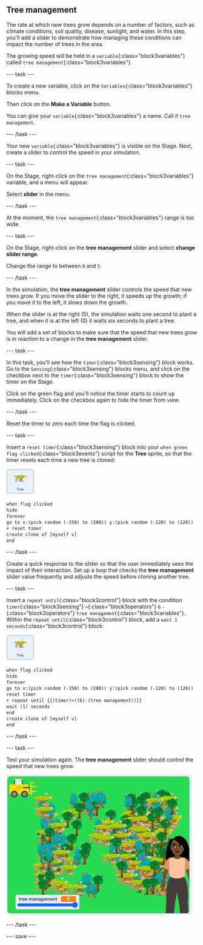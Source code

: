 ## Tree management

The rate at which new trees grow depends on a number of factors, such as climate conditions, soil quality, disease, sunlight, and water. In this step, you'll add a slider to demonstrate how managing these conditions can impact the number of trees in the area. 

The growing speed will be held in a `variable`{:class="block3variables"} called `tree management`{:class="block3variables"}.

--- task ---

To create a new variable, click on the `Variables`{:class="block3variables"} blocks menu.

Then click on the **Make a Variable** button.

You can give your `variable`{:class="block3variables"} a name. Call it `tree management`.

--- /task ---

Your new `variable`{:class="block3variables"} is visible on the Stage. Next, create a slider to control the speed in your simulation.

--- task ---

On the Stage, right-click on the `tree management`{:class="block3variables"} variable, and a menu will appear.

Select **slider** in the menu.

--- /task ---

At the moment, the `tree management`{:class="block3variables"} range is too wide.

--- task ---

On the Stage, right-click on the **tree management** slider and select **change slider range**.

Change the range to between `0` and `5`.

--- /task ---

In the simulation, the **tree management** slider controls the speed that new trees grow. If you move the slider to the right, it speeds up the growth; if you move it to the left, it slows down the growth. 

When the slider is at the right (5), the simulation waits one second to plant a tree, and when it is at the left (0) it waits six seconds to plant a tree.

You will add a set of blocks to make sure that the speed that new trees grow is in reaction to a change in the **tree management** slider.  

--- task ---

In this task, you'll see how the `timer`{:class="block3sensing"} block works. Go to the `Sensing`{:class="block3sensing"} blocks menu, and click on the checkbox next to the `timer`{:class="block3sensing"} block to show the timer on the Stage. 

Click on the green flag and you'll notice the timer starts to count up immediately. Click on the checkbox again to hide the timer from view. 

--- /task ---

Reset the timer to zero each time the flag is clicked.

--- task ---

Insert a `reset timer`{:class="block3sensing"} block into your `when green flag clicked`{:class="block3events"} script for the **Tree** sprite, so that the timer resets each time a new tree is cloned: 

![image of the Tree sprite](images/tree-sprite.png)

```blocks3
when flag clicked
hide
forever
go to x:(pick random (-150) to (200)) y:(pick random (-120) to (120))
+ reset timer
create clone of [myself v]
end
```

--- /task ---

Create a quick response to the slider so that the user immediately sees the impact of their interaction. Set up a loop that checks the **tree management** slider value frequently and adjusts the speed before cloning another tree.

--- task ---

Insert a `repeat until`{:class="block3control"} block with the condition `timer`{:class="block3sensing"} `>`{:class="block3operators"} `6` `-`{:class="block3operators"} `tree management`{:class="block3variables"}.  Within the `repeat until`{:class="block3control"} block, add a `wait 1 seconds`{:class="block3control"} block:

![image of the Tree sprite](images/tree-sprite.png)

```blocks3
when flag clicked
hide
forever
go to x:(pick random (-150) to (200)) y:(pick random (-120) to (120))
reset timer
+ repeat until {{(timer)>((6)-(tree management))}}
wait (1) seconds
end
create clone of [myself v]
end
```

--- /task ---

--- task ---

Test your simulation again. The **tree management** slider should control the speed that new trees grow.

![image of a busy forest](images/busy-forest.png)

--- /task ---

--- save ---
